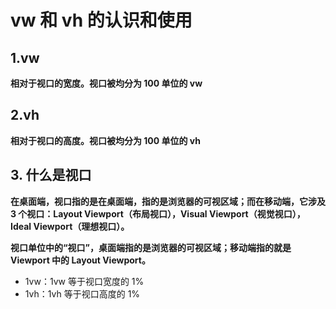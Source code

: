 # vw 和 vh 的认识和使用

## 1.vw

**相对于视口的宽度。视口被均分为 100 单位的 vw**

## 2.vh

**相对于视口的高度。视口被均分为 100 单位的 vh**

## 3. 什么是视口

**在桌面端，视口指的是在桌面端，指的是浏览器的可视区域；而在移动端，它涉及 3 个视口：Layout Viewport（布局视口），Visual Viewport（视觉视口），Ideal Viewport（理想视口）。**

**视口单位中的“视口”，桌面端指的是浏览器的可视区域；移动端指的就是 Viewport 中的 Layout Viewport。**

- 1vw：1vw 等于视口宽度的 1%
- 1vh：1vh 等于视口高度的 1%
